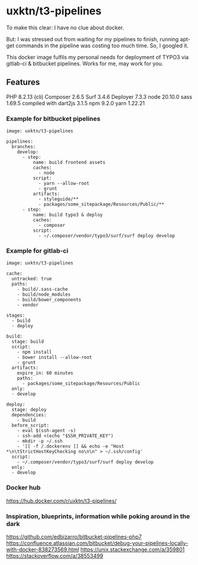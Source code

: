 # uxktn/t3-pipelines

To make this clear: I have no clue about docker.

But: I was stressed out from waiting for my pipelines to finish, running apt-get commands in the pipeline was costing too much time. So, I googled it.

This docker image fulfils my personal needs for deployment of TYPO3 via gitlab-ci & bitbucket pipelines.
Works for me, may work for you.

## Features

PHP 8.2.13 (cli)
Composer 2.6.5
Surf 3.4.6
Deployer 7.3.3
node 20.10.0
sass 1.69.5 compiled with dart2js 3.1.5
npm 9.2.0
yarn 1.22.21

### Example for bitbucket pipelines
```
image: uxktn/t3-pipelines

pipelines:
  branches:
    develop:
      - step:
          name: build frontend assets
          caches:
            - node
          script:
            - yarn --allow-root
            - grunt
          artifacts:
            - styleguide/**
            - packages/some_sitepackage/Resources/Public/**
      - step:
          name: build typo3 & deploy
          caches:
            - composer
          script:
            - ~/.composer/vendor/typo3/surf/surf deploy develop
```

### Example for gitlab-ci
```
image: uxktn/t3-pipelines

cache:
  untracked: true
  paths:
    - build/.sass-cache
    - build/node_modules
    - build/bower_components
    - vendor

stages:
  - build
  - deploy

build:
  stage: build
  script:
    - npm install
    - bower install --allow-root
    - grunt
  artifacts:
    expire_in: 60 minutes
    paths:
      - packages/some_sitepackage/Resources/Public
  only:
  - develop

deploy:
  stage: deploy
  dependencies:
    - build
  before_script:
    - eval $(ssh-agent -s)
    - ssh-add <(echo "$SSH_PRIVATE_KEY")
    - mkdir -p ~/.ssh
    - '[[ -f /.dockerenv ]] && echo -e "Host *\n\tStrictHostKeyChecking no\n\n" > ~/.ssh/config'
  script:
    - ~/.composer/vendor/typo3/surf/surf deploy develop
  only:
  - develop
```

### Docker hub
https://hub.docker.com/r/uxktn/t3-pipelines/

### Inspiration, blueprints, information while poking around in the dark
https://github.com/edbizarro/bitbucket-pipelines-php7
https://confluence.atlassian.com/bitbucket/debug-your-pipelines-locally-with-docker-838273569.html
https://unix.stackexchange.com/a/359801
https://stackoverflow.com/a/38553499
